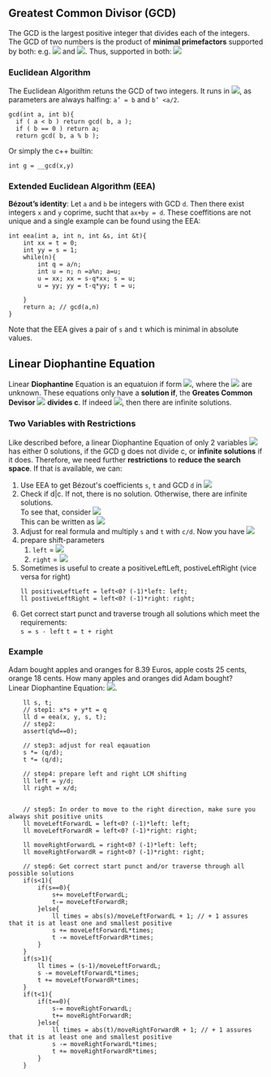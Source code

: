 ## Greatest Common Divisor (GCD)
The GCD is the largest positive integer that divides each of the integers.
The GCD of two numbers is the product of **minimal primefactors** supported by both: e.g. <img src="https://render.githubusercontent.com/render/math?math=8=2^3">
and <img src="https://render.githubusercontent.com/render/math?math=12=2^2 \cdot 3^1">. Thus, supported in both: <img src="https://render.githubusercontent.com/render/math?math=2^2">


### Euclidean Algorithm

The Euclidean Algorithm retuns the GCD of two integers. It runs in <img src="https://render.githubusercontent.com/render/math?math=\log(\max(a,b))">,
as parameters are always halfing: `a’ = b` and `b’ <a/2`.
```
gcd(int a, int b){
  if ( a < b ) return gcd( b, a );
  if ( b == 0 ) return a;
  return gcd( b, a % b );
```
Or simply the c++ builtin:
```
int g = __gcd(x,y)
```

### Extended Euclidean Algorithm (EEA)


**Bézout’s identity**: Let `a` and `b` be integers with GCD `d`. Then there exist integers `x` and `y` coprime, sucht that `ax+by = d`. 
These coeffitions are not unique and a single example can be found using the EEA:
```
int eea(int a, int n, int &s, int &t){
    int xx = t = 0;
    int yy = s = 1;
    while(n){
        int q = a/n;
        int u = n; n =a%n; a=u;
        u = xx; xx = s-q*xx; s = u;
        u = yy; yy = t-q*yy; t = u;

    }
    return a; // gcd(a,n)
}
```
Note that the EEA gives a pair of `s` and `t` which is minimal in absolute values.

## Linear Diophantine Equation
Linear **Diophantine** Equation is an equatuion if form <img src="https://render.githubusercontent.com/render/math?math=\sum a_ix_i = c">,
where the <img src="https://render.githubusercontent.com/render/math?math=x_i"> are unknown. These equations only have a **solution if**,
the **Greates Common Devisor** <img src="https://render.githubusercontent.com/render/math?math=\text{GCD}(x_1,\ldots, x_n) = g "> **divides c**. If indeed <img src="https://render.githubusercontent.com/render/math?math=g|c">, then there are infinite solutions.

### Two Variables with Restrictions

Like described before, a linear Diophantine Equation of only 2 variables <img src="https://render.githubusercontent.com/render/math?math=a_1x_1 %2B a_2x_2  = c"> has either 0 solutions, if the GCD g does not divide c, or **infinite solutions** if it does. Therefore, we need further **restrictions** to **reduce the search space**.
If that is available, we can:

1. Use EEA to get Bézout's coefficients `s`, `t` and GCD `d` in <img src="https://render.githubusercontent.com/render/math?math=a_1s %2B a_2t = d">
2. Check if d|c. If not, there is no solution. Otherwise, there are infinite solutions. <br/>
   To see that, consider 
   <img src="https://render.githubusercontent.com/render/math?math=a_1s %2B a_2t - \frac{a_1a_2}{d} %2B \frac{a_1a_2}{d} = d"> <br/>
   This can be written as
   <img src="https://render.githubusercontent.com/render/math?math=a_1(s- \frac{a_2}{d}) %2B a_2(t %2B \frac{a_1}{d}) = d">
3. Adjust for real formula and multiply `s` and `t` with `c/d`. Now you have <img src="https://render.githubusercontent.com/render/math?math=a_1s\frac{c}{d} %2B a_2t\frac{c}{d} = c">
4. prepare shift-parameters
    1. `left` = <img src="https://render.githubusercontent.com/render/math?math=a_2/d">
    2. `right` = <img src="https://render.githubusercontent.com/render/math?math=a_1/d">
5. Sometimes is useful to create a positiveLeftLeft, postiveLeftRight (vice versa for right)
   ```
   ll positiveLeftLeft = left<0? (-1)*left: left;
   ll postiveLeftRight = left<0? (-1)*right: right;
   ```
6. Get correct start punct and traverse trough all solutions which meet the requirements: <br/>
   ```s = s - left```
   ```t = t + right```
    
### Example
Adam bought apples and oranges for 8.39 Euros, apple costs 25 cents, orange 18 cents. How many apples and oranges did Adam bought? <br/>
Linear Diophantine Equation: <img src="https://render.githubusercontent.com/render/math?math=25s %2B 18t = 839">.
```
    ll s, t;
    // step1: x*s + y*t = q
    ll d = eea(x, y, s, t);
    // step2: 
    assert(q%d==0);

    // step3: adjust for real eqauation
    s *= (q/d);
    t *= (q/d);

    // step4: prepare left and right LCM shifting
    ll left = y/d;
    ll right = x/d;


    // step5: In order to move to the right direction, make sure you always shit positive units
    ll moveLeftForwardL = left<0? (-1)*left: left;
    ll moveLeftForwardR = left<0? (-1)*right: right;

    ll moveRightForwardL = right<0? (-1)*left: left;
    ll moveRightForwardR = right<0? (-1)*right: right;
    
    // step6: Get correct start punct and/or traverse through all possible solutions
    if(s<1){
        if(s==0){
            s+= moveLeftForwardL;
            t-= moveLeftForwardR;
        }else{
            ll times = abs(s)/moveLeftForwardL + 1; // + 1 assures that it is at least one and smallest positive
            s += moveLeftForwardL*times;
            t -= moveLeftForwardR*times;
        }
    }
    if(s>1){
        ll times = (s-1)/moveLeftForwardL;
        s -= moveLeftForwardL*times;
        t += moveLeftForwardR*times;
    }
    if(t<1){
        if(t==0){
            s-= moveRightForwardL;
            t+= moveRightForwardR;
        }else{
            ll times = abs(t)/moveRightForwardR + 1; // + 1 assures that it is at least one and smallest positive
            s -= moveRightForwardL*times;
            t += moveRightForwardR*times;
        }
    }
```
